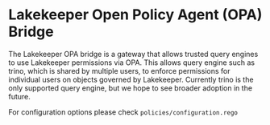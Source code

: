 # Lakekeeper Open Policy Agent (OPA) Bridge
The Lakekeeper OPA bridge is a gateway that allows trusted query engines to use Lakekeeper permissions via OPA. This allows query engine such as trino, which is shared by multiple users, to enforce permissions for individual users on objects governed by Lakekeeper. Currently trino is the only supported query engine, but we hope to see broader adoption in the future.

For configuration options please check `policies/configuration.rego`